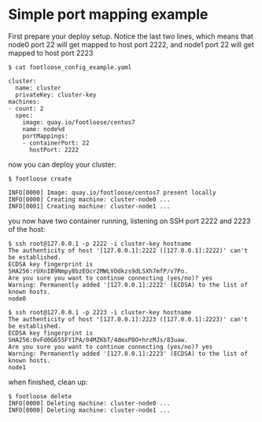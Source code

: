 # Simple port mapping example

First prepare your deploy setup. Notice the last two lines, which means that node0 port 22 will get mapped to host port 2222, and node1 port 22 will get mapped to host port 2223

```console
$ cat footloose_config_example.yaml

cluster:
  name: cluster
  privateKey: cluster-key
machines:
- count: 2
  spec:
    image: quay.io/footloose/centos7
    name: node%d
    portMappings:
    - containerPort: 22
      hostPort: 2222
```

now you can deploy your cluster:

```console
$ footloose create

INFO[0000] Image: quay.io/footloose/centos7 present locally 
INFO[0000] Creating machine: cluster-node0 ...          
INFO[0001] Creating machine: cluster-node1 ...          

```

you now have two container running, listening on SSH port 2222 and 2223 of the host:


```console
$ ssh root@127.0.0.1 -p 2222 -i cluster-key hostname
The authenticity of host '[127.0.0.1]:2222 ([127.0.0.1]:2222)' can't be established.
ECDSA key fingerprint is SHA256:rUXnIB9Nmpy8bzEOcr2MWLVOdkzs9dLSXh7mfP/v7Po.
Are you sure you want to continue connecting (yes/no)? yes
Warning: Permanently added '[127.0.0.1]:2222' (ECDSA) to the list of known hosts.
node0

$ ssh root@127.0.0.1 -p 2223 -i cluster-key hostname
The authenticity of host '[127.0.0.1]:2223 ([127.0.0.1]:2223)' can't be established.
ECDSA key fingerprint is SHA256:0vFd0G655FY1PA/04MZKbT/4dmxP8O+hrzMJs/83uaw.
Are you sure you want to continue connecting (yes/no)? yes
Warning: Permanently added '[127.0.0.1]:2223' (ECDSA) to the list of known hosts.
node1
```

when finished, clean up:

```console
$ footloose delete
INFO[0000] Deleting machine: cluster-node0 ...          
INFO[0000] Deleting machine: cluster-node1 ...      
```

